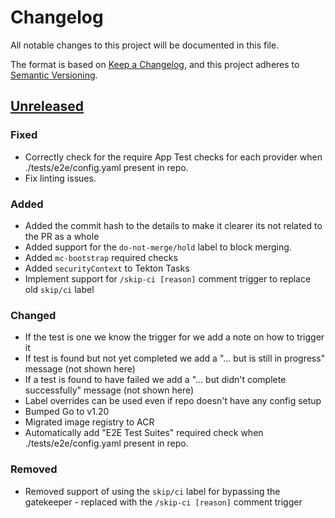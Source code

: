 # Changelog

All notable changes to this project will be documented in this file.

The format is based on [Keep a Changelog](https://keepachangelog.com/en/1.0.0/),
and this project adheres to [Semantic Versioning](https://semver.org/spec/v2.0.0.html).

## [Unreleased]

[Unreleased]: https://github.com/giantswarm/pr-gatekeeper/tree/master

### Fixed

* Correctly check for the require App Test checks for each provider when ./tests/e2e/config.yaml present in repo.
* Fix linting issues.

### Added

* Added the commit hash to the details to make it clearer its not related to the PR as a whole
* Added support for the `do-not-merge/hold` label to block merging.
* Added `mc-bootstrap` required checks
* Added `securityContext` to Tekton Tasks
* Implement support for `/skip-ci [reason]` comment trigger to replace old `skip/ci` label

### Changed

* If the test is one we know the trigger for we add a note on how to trigger it
* If test is found but not yet completed we add a "... but is still in progress" message (not shown here)
* If a test is found to have failed we add a "... but didn't complete successfully" message (not shown here)
* Label overrides can be used even if repo doesn't have any config setup
* Bumped Go to v1.20
* Migrated image registry to ACR
* Automatically add "E2E Test Suites" required check when ./tests/e2e/config.yaml present in repo.

### Removed

* Removed support of using the `skip/ci` label for bypassing the gatekeeper - replaced with the `/skip-ci [reason]` comment trigger

